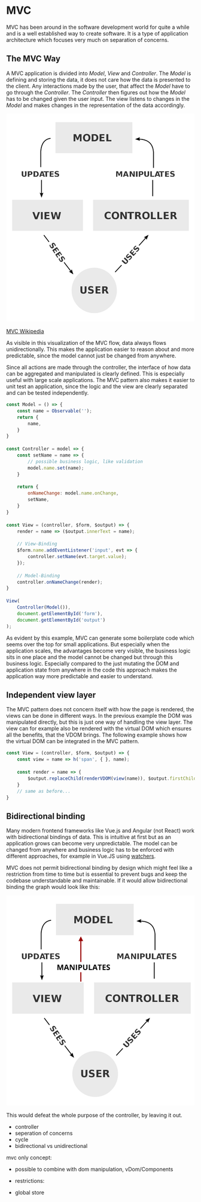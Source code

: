 # MVC
MVC has been around in the software development world for quite a while and is a well established way to create software. It is a type of application architecture which focuses very much on separation of concerns.

## The MVC Way

A MVC application is divided into _Model_, _View_ and _Controller_.  The *Model* is defining and storing the data, it does not care how the data is presented to the client. Any interactions made by the user, that affect the *Model* have to go through the *Controller*. The *Controller* then figures out how the *Model* has to be changed given the user input. The view listens to changes in the *Model* and makes changes in the representation of the data accordingly.

![MVC](assets/img/MVC.png)

[MVC Wikipedia](https://en.wikipedia.org/wiki/Model–view–controller)

As visible in this visualization of the MVC flow, data always flows unidirectionally. This makes the application easier to reason about and more predictable, since the model cannot just be changed from anywhere. 

Since all actions are made through the controller, the interface of how data can be aggregated and manipulated is clearly defined. This is especially useful with large scale applications. The MVC pattern also makes it easier to unit test an application, since the logic and the view are clearly separated and can be tested independently.

```js
const Model = () => {
    const name = Observable('');
    return {
        name,
    }
}

const Controller = model => {
    const setName = name => {
        // possible business logic, like validation
        model.name.set(name);
    }
    
    return {
        onNameChange: model.name.onChange,
        setName,
    }
}

const View = (controller, $form, $output) => {
    render = name => ($output.innerText = name);
    
    // View-Binding
    $form.name.addEventListener('input', evt => {
        controller.setName(evt.target.value);
    });
    
    // Model-Binding
    controller.onNameChange(render);
}

View(
    Controller(Model()),
    document.getElementById('form'), 
    document.getElementById('output')
);
```

As evident by this example, MVC can generate some boilerplate code which seems over the top for small applications. But especially when the application scales, the advantages become very visible, the business logic sits in one place and the model cannot be changed but through this business logic. Especially compared to the just mutating the DOM and application state from anywhere in the code this approach makes the application way more predictable and easier to understand.

## Independent view layer

The MVC pattern does not concern itself with how the page is rendered, the views can be done in different ways. In the previous example the DOM was manipulated directly, but this is just one way of handling the view layer. The view can for example also be rendered with the virtual DOM which ensures all the benefits, that the VDOM brings.  The following example shows how the virtual DOM can be integrated in the MVC pattern.

```js
const View = (controller, $form, $output) => {
    const view = name => h('span', { }, name);
    
    const render = name => {
        $output.replaceChild(renderVDOM(view(name)), $output.firstChild);
    }
    // same as before...
}
```

## Bidirectional binding

Many modern frontend frameworks like Vue.js and Angular (not React) work with bidirectional bindings of data. This is intuitive at first but as an application grows can become very unpredictable. The model can be changed from anywhere and business logic has to be enforced with different approaches, for example in Vue.JS using [watchers](https://vuejs.org/v2/guide/computed.html#Watchers).

MVC does not permit bidirectional binding by design which might feel like a restriction from time to time but is essential to prevent bugs and keep the codebase understandable and maintainable. If it would allow bidirectional binding the graph would look like this:

![MVC](assets/img/MVC-Bidirectional.png)

This would defeat the whole purpose of the controller, by leaving it out.

- controller
- seperation of concerns
- cycle
- bidirectional vs unidirectional

mvc only concept: 
- possible to combine with dom manipulation, vDom/Components

- restrictions:
- global store